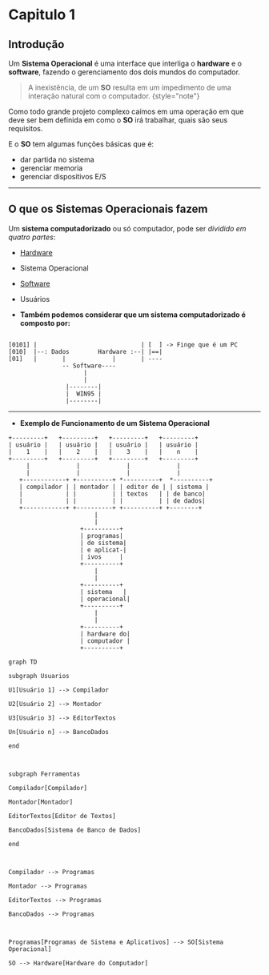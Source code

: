 # Capitulo 1

## Introdução

Um **Sistema Operacional** é uma interface que interliga o **hardware** e o **software**, fazendo o gerenciamento dos dois mundos do computador.

> A inexistência, de um **SO** resulta em um impedimento de uma interação natural com o computador.
{style="note"}


Como todo grande projeto complexo caímos em uma operação em que deve ser bem definida em como o **SO** irá trabalhar, quais são seus requisitos.

E o **SO** tem algumas funções básicas que é:
- dar partida no sistema
- gerenciar memoria 
- gerenciar dispositivos E/S

--- 
## O que os Sistemas Operacionais fazem
Um **sistema computadorizado** ou só computador, pode ser *dividido em quatro partes*:
- [Hardware](Hardware.md)
- Sistema Operacional
- [Software](Software.md)
- Usuários


- **Também podemos considerar que um sistema computadorizado é composto por:**

```
										
[0101] |                             | [  ] -> Finge que é um PC
[010]  |--: Dados        Hardware :--| |==| 
[01]   |       |             |       | ----
			   -- Software----
					 |
					 |
				|--------|
				|  WIN95 |
				|--------|     
```

----


- **Exemplo de Funcionamento de um Sistema Operacional**

```
+---------+   +---------+   +---------+   +---------+
| usuário |   | usuário |   | usuário |   | usuário |
|    1    |   |    2    |   |    3    |   |    n    |
+---------+   +---------+   +---------+   +---------+
     |             |             |             |
     |             |             |             |
   +------------+ +----------+ *----------+  *----------+
   | compilador | | montador | | editor de | | sistema |
   |            | |          | | textos   | | de banco|
   |            | |          | |          | | de dados|
   +------------+ +----------+ +----------+ +--------+
                        |
                        |
                    +----------+
                    | programas|
                    | de sistema|
                    | e aplicat-|
                    | ivos     |
                    +----------+
                        |
                        |
                    +----------+
                    | sistema   |
                    | operacional|
                    +----------+
                        |
                        |
                    +----------+
                    | hardware do|
                    | computador |
                    +----------+
```

```mermaid
graph TD

subgraph Usuarios

U1[Usuário 1] --> Compilador

U2[Usuário 2] --> Montador

U3[Usuário 3] --> EditorTextos

Un[Usuário n] --> BancoDados

end

  

subgraph Ferramentas

Compilador[Compilador]

Montador[Montador]

EditorTextos[Editor de Textos]

BancoDados[Sistema de Banco de Dados]

end

  

Compilador --> Programas

Montador --> Programas

EditorTextos --> Programas

BancoDados --> Programas

  

Programas[Programas de Sistema e Aplicativos] --> SO[Sistema Operacional]

SO --> Hardware[Hardware do Computador]
```